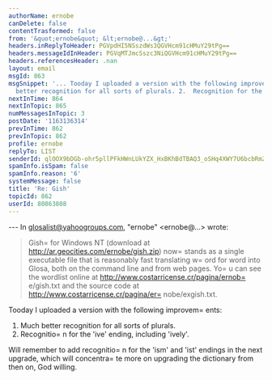 ```yaml
---
authorName: ernobe
canDelete: false
contentTrasformed: false
from: '&quot;ernobe&quot; &lt;ernobe@...&gt;'
headers.inReplyToHeader: PGVpdHI5NSszdWs3QGVHcm91cHMuY29tPg==
headers.messageIdInHeader: PGVqMTJmcSszc3NiQGVHcm91cHMuY29tPg==
headers.referencesHeader: .nan
layout: email
msgId: 863
msgSnippet: '... Tooday I uploaded a version with the following improvements: 1.  Much
  better recognition for all sorts of plurals. 2.  Recognition for the ive ending,'
nextInTime: 864
nextInTopic: 865
numMessagesInTopic: 3
postDate: '1163136314'
prevInTime: 862
prevInTopic: 862
profile: ernobe
replyTo: LIST
senderId: qlOOX9bDGb-ohr5pllPFkHWnLUkYZX_HxBKhBdTBAQ3_oSHq4XWY7U6bcbRmZlPXM-goinZNziQowuSWBFsezuPf
spamInfo.isSpam: false
spamInfo.reason: '6'
systemMessage: false
title: 'Re: Gish'
topicId: 862
userId: 80863808
---
```


--- In glosalist@yahoogroups.com, "ernobe" <ernobe@...> wrote:
>
>  
> Gish=
 for Windows NT (download at
> http://ar.geocities.com/ernobe/gish.zip) now=
 stands as a single
> executable file that is reasonably fast translating w=
ord for word into
> Glosa, both on the command line and from web pages.  Yo=
u can see the
> wordlist online at http://www.costarricense.cr/pagina/ernob=
e/gish.txt
> and the source code at
> http://www.costarricense.cr/pagina/er=
nobe/exgish.txt.
>

Tooday I uploaded a version with the following improvem=
ents:

1.  Much better recognition for all sorts of plurals.
2.  Recognitio=
n for the 'ive' ending, including 'ively'.

Will remember to add recognitio=
n for the 'ism' and 'ist' endings in
the next upgrade, which will concentra=
te more on upgrading the
dictionary from then on, God willing.



